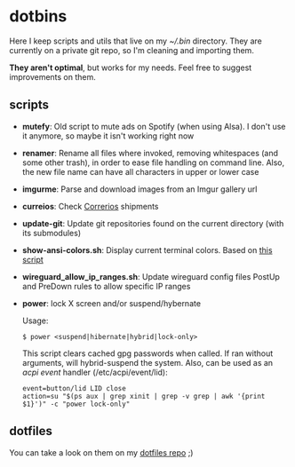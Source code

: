 # dotbins

Here I keep scripts and utils that live on my *~/.bin* directory. They are
currently on a private git repo, so I'm cleaning and importing them.

**They aren't optimal**, but works for my needs. Feel free to suggest
improvements on them.

## scripts
- **mutefy**: Old script to mute ads on Spotify (when using Alsa). I don't use
  it anymore, so maybe it isn't working right now
- **renamer**: Rename all files where invoked, removing whitespaces (and some
  other trash), in order to ease file handling on command line. Also, the new
  file name can have all characters in upper or lower case
- **imgurme**: Parse and download images from an Imgur gallery url
- **curreios**: Check [Correrios](http://websro.correios.com.br/sro_bin/txect01$.startup?P_LINGUA=001&P_TIPO=001)
  shipments
- **update-git**: Update git repositories found on the current directory (with
  its submodules)
- **show-ansi-colors.sh**: Display current terminal colors. Based on
  [this script](https://gist.github.com/eliranmal/b373abbe1c21e991b394bdffb0c8a6cf)
- **wireguard_allow_ip_ranges.sh**: Update wireguard config files PostUp and
  PreDown rules to allow specific IP ranges
- **power**: lock X screen and/or suspend/hybernate

    Usage:
    ```shell
    $ power <suspend|hibernate|hybrid|lock-only>
    ```
    This script clears cached gpg passwords when called. If ran without
    arguments, will hybrid-suspend the system.
    Also, can be used as an *acpi event* handler (/etc/acpi/event/lid):
    ```shell
    event=button/lid LID close
    action=su "$(ps aux | grep xinit | grep -v grep | awk '{print $1}')" -c "power lock-only"
    ```

## dotfiles
You can take a look on them on my [dotfiles repo](https://github.com/mdkcore0/dotfiles) ;)
